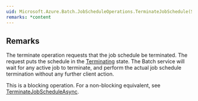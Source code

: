 ```yaml
---  
uid: Microsoft.Azure.Batch.JobScheduleOperations.TerminateJobSchedule(System.String,System.Collections.Generic.IEnumerable{Microsoft.Azure.Batch.BatchClientBehavior})  
remarks: *content  
---  
```

  
## Remarks  
 The terminate operation requests that the job schedule be terminated.  The request puts the schedule in the [Terminating](assetId:///T:Microsoft.Azure.Batch.Common.JobScheduleState?qualifyHint=False&autoUpgrade=True) state.             The Batch service will wait for any active job to terminate, and perform the actual job schedule termination without any further client action.  
  
 This is a blocking operation. For a non-blocking equivalent, see [TerminateJobScheduleAsync](assetId:///M:Microsoft.Azure.Batch.JobScheduleOperations.TerminateJobScheduleAsync(System.String,System.Collections.Generic.IEnumerable{Microsoft.Azure.Batch.BatchClientBehavior},System.Threading.CancellationToken)?qualifyHint=False&autoUpgrade=True).